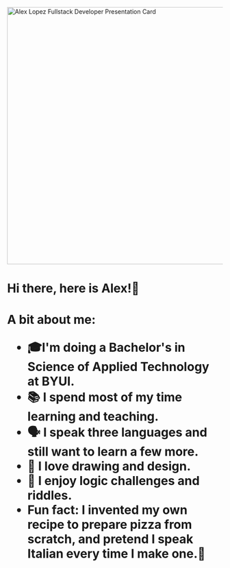 <img src="https://user-images.githubusercontent.com/72474080/127397297-1d0fafcd-d58e-42f5-bf64-cc74e643040c.png" alt="Alex Lopez Fullstack Developer Presentation Card" width="600"/>
<h1>Hi there, here is Alex!👋<h1>
<p>
A bit about me:
<ul>
<li>🎓I'm doing a Bachelor's in Science of Applied Technology at BYUI.
<li>📚 I spend most of my time learning and teaching.
<li>🗣  I speak three languages and still want to learn a few more.
<li>🎨 I love drawing and design.
<li>🧠 I enjoy logic challenges and riddles.
<li>Fun fact: I invented my own recipe to prepare pizza from scratch, and pretend I speak Italian every time I make one.🍕
<ul> 
<p>
